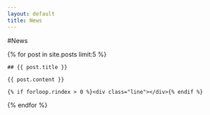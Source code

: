 ```yaml
---
layout: default
title: News
---
```


#News

{% for post in site.posts limit:5  %}

    ## {{ post.title }}

    {{ post.content }}

    {% if forloop.rindex > 0 %}<div class="line"></div>{% endif %}

{% endfor %}